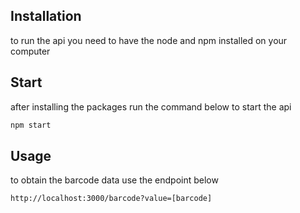 ## Installation

to run the api you need to have the node and npm installed on your computer

## Start

after installing the packages run the command below to start the api

```bash
npm start
```

## Usage

to obtain the barcode data use the endpoint below

```bash
http://localhost:3000/barcode?value=[barcode]
```
